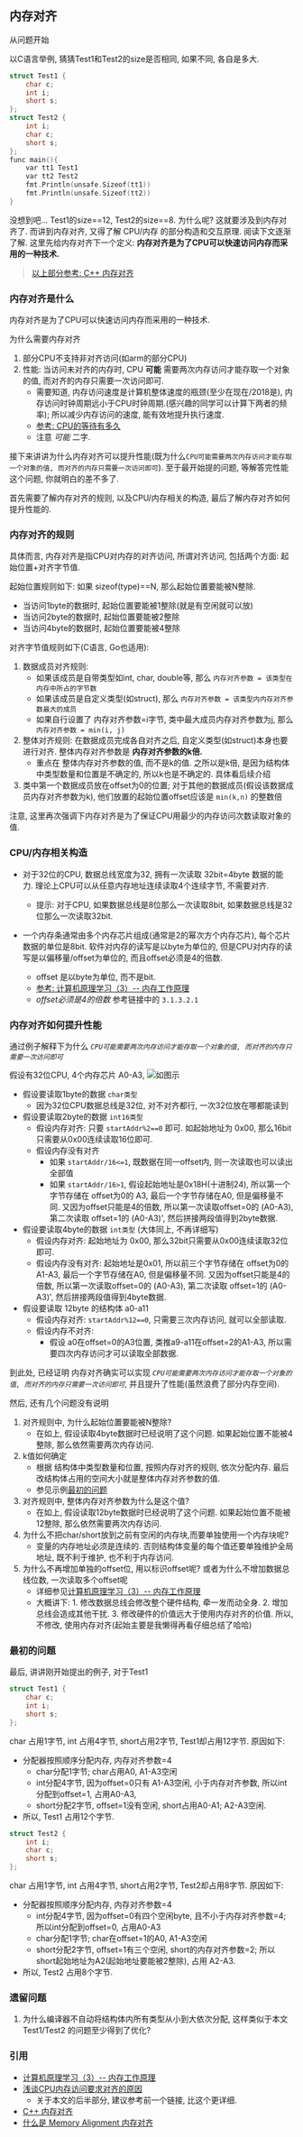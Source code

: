 ## 内存对齐
从问题开始

以C语言举例, 猜猜Test1和Test2的size是否相同, 如果不同, 各自是多大.
```C
struct Test1 {
	char c;
	int i;
	short s;
};
struct Test2 {
	int i;
    char c;
	short s;
};
func main(){
	var tt1 Test1
	var tt2 Test2
	fmt.Println(unsafe.Sizeof(tt1))
	fmt.Println(unsafe.Sizeof(tt2))
}
```

没想到吧... Test1的size==12, Test2的size==8. 为什么呢? 这就要涉及到内存对齐了. 而讲到内存对齐, 又得了解 CPU/内存 的部分构造和交互原理. 阅读下文逐渐了解. 这里先给内存对齐下一个定义: **内存对齐是为了CPU可以快速访问内存而采用的一种技术.**

> [以上部分参考: C++ 内存对齐](http://www.cnblogs.com/TenosDoIt/p/3590491.html)

### 内存对齐是什么
内存对齐是为了CPU可以快速访问内存而采用的一种技术.

为什么需要内存对齐
1. 部分CPU不支持非对齐访问(如arm的部分CPU)
2. 性能: 当访问未对齐的内存时, CPU **可能** 需要两次内存访问才能存取一个对象的值, 而对齐的内存只需要一次访问即可.
    - 需要知道, 内存访问速度是计算机整体速度的瓶颈(至少在现在/2018是), 内存访问时钟周期远小于CPU时钟周期.(感兴趣的同学可以计算下两者的频率); 所以减少内存访问的速度, 能有效地提升执行速度.
    - [参考: CPU的等待有多久](https://www.cnblogs.com/xkfz007/archive/2012/10/08/2715163.html)
    - 注意 *可能* 二字.

接下来讲讲为什么内存对齐可以提升性能(既为什么`CPU可能需要两次内存访问才能存取一个对象的值, 而对齐的内存只需要一次访问即可`). 至于最开始提的问题, 等解答完性能这个问题, 你就明白的差不多了.

首先需要了解内存对齐的规则, 以及CPU/内存相关的构造, 最后了解内存对齐如何提升性能的.

### 内存对齐的规则
具体而言, 内存对齐是指CPU对内存的对齐访问, 所谓对齐访问, 包括两个方面: 起始位置+对齐字节值.

起始位置规则如下: 如果 sizeof(type)==N, 那么起始位置要能被N整除.
- 当访问1byte的数据时, 起始位置要能被1整除(就是有空闲就可以放)
- 当访问2byte的数据时, 起始位置要能被2整除
- 当访问4byte的数据时, 起始位置要能被4整除

对齐字节值规则如下(C语言, Go也适用):
1. 数据成员对齐规则: 
    - 如果该成员是自带类型如int, char, double等, 那么 `内存对齐参数 = 该类型在内存中所占的字节数`
    - 如果该成员是自定义类型(如struct), 那么 `内存对齐参数 = 该类型内内存对齐参数最大的成员`
    - 如果自行设置了 内存对齐参数=i字节, 类中最大成员内存对齐参数为j, 那么 `内存对齐参数 = min(i, j)`
2. 整体对齐规则: 在数据成员完成各自对齐之后, 自定义类型(如struct)本身也要进行对齐. 整体内存对齐参数是 **内存对齐参数的k倍.**
    - 重点在 整体内存对齐参数的值, 而不是k的值. 之所以是k倍, 是因为结构体中类型数量和位置是不确定的, 所以k也是不确定的. 具体看后续介绍
3. 类中第一个数据成员放在offset为0的位置; 对于其他的数据成员(假设该数据成员内存对齐参数为k), 他们放置的起始位置offset应该是 `min(k,n)` 的整数倍

注意, 这里再次强调下内存对齐是为了保证CPU用最少的内存访问次数读取对象的值.

### CPU/内存相关构造
- 对于32位的CPU, 数据总线宽度为32, 拥有一次读取 32bit=4byte 数据的能力. 理论上CPU可以从任意内存地址连续读取4个连续字节, 不需要对齐.
    - 提示: 对于CPU, 如果数据总线是8位那么一次读取8bit, 如果数据总线是32位那么一次读取32bit.

- 一个内存条通常由多个内存芯片组成(通常是2的幂次方个内存芯片), 每个芯片数据的单位是8bit. 软件对内存的读写是以byte为单位的, 但是CPU对内存的读写是以偏移量/offset为单位的, 而且offset必须是4的倍数.
    - offset 是以byte为单位, 而不是bit.
    - [参考: 计算机原理学习（3）-- 内存工作原理](https://blog.csdn.net/cc_net/article/details/11097267)
    - _offset必须是4的倍数_ 参考链接中的 `3.1.3.2.1`

### 内存对齐如何提升性能
通过例子解释下为什么 _`CPU可能需要两次内存访问才能存取一个对象的值, 而对齐的内存只需要一次访问即可`_

假设有32位CPU, 4个内存芯片 A0-A3, ![如图示](./attach/内存对齐-原因.jpg)
- 假设要读取1byte的数据 `char类型`
    - 因为32位CPU数据总线是32位, 对不对齐都行, 一次32位放在哪都能读到
- 假设要读取2byte的数据 `int16类型`
    - 假设内存对齐: 只要 `startAddr%2==0` 即可. 如起始地址为 0x00, 那么16bit只需要从0x00连续读取16位即可.
    - 假设内存没有对齐
        - 如果 `startAddr/16<=1`, 既数据在同一offset内, 则一次读取也可以读出全部值
        - 如果 `startAddr/16>1`, 假设起始地址是0x18H(十进制24), 所以第一个字节存储在 offset为0的 A3, 最后一个字节存储在A0, 但是偏移量不同. 又因为offset只能是4的倍数, 所以第一次读取offset=0的 (A0-A3), 第二次读取 offset=1的 (A0-A3)', 然后拼接两段值得到2byte数据.
- 假设要读取4byte的数据 `int类型` (大体同上, 不再详细写)
    - 假设内存对齐: 起始地址为 0x00, 那么32bit只需要从0x00连续读取32位即可.
    - 假设内存没有对齐: 起始地址是0x01, 所以前三个字节存储在 offset为0的 A1-A3, 最后一个字节存储在A0, 但是偏移量不同. 又因为offset只能是4的倍数, 所以第一次读取offset=0的 (A0-A3), 第二次读取 offset=1的 (A0-A3)', 然后拼接两段值得到4byte数据.
- 假设要读取 12byte 的结构体 a0-a11
    - 假设内存对齐: `startAddr%12==0`, 只需要三次内存访问, 就可以全部读取.
    - 假设内存不对齐: 
        - 假设 a0在offset=0的A3位置, 类推a9-a11在offset=2的A1-A3, 所以需要四次内存访问才可以读取全部数据.

到此处, 已经证明 内存对齐确实可以实现 _`CPU可能需要两次内存访问才能存取一个对象的值, 而对齐的内存只需要一次访问即可`_, 并且提升了性能(虽然浪费了部分内存空间).

然后, 还有几个问题没有说明
1. 对齐规则中, 为什么起始位置要能被N整除?
    - 在如上, 假设读取4byte数据时已经说明了这个问题. 如果起始位置不能被4整除, 那么依然需要两次内存访问.
2. k值如何确定
    - 根据 结构体中类型数量和位置, 按照内存对齐的规则, 依次分配内存. 最后改结构体占用的空间大小就是整体内存对齐参数的值.
    - 参见示例[最初的问题](#最初的问题)
3. 对齐规则中, 整体内存对齐参数为什么是这个值?
    - 在如上, 假设读取12byte数据时已经说明了这个问题. 如果起始位置不能被12整除, 那么依然需要两次内存访问.
4. 为什么不把char/short放到之前有空闲的内存块,而要单独使用一个内存块呢?
    - 变量的内存地址必须是连续的. 否则结构体变量的每个值还要单独维护全局地址, 既不利于维护, 也不利于内存访问.
5. 为什么不再增加单独的offset位, 用以标识offset呢? 或者为什么不增加数据总线位数, 一次读取多个offset呢
    - 详细参见[计算机原理学习（3）-- 内存工作原理](https://blog.csdn.net/cc_net/article/details/11097267)
    - 大概讲下: 1. 修改数据总线会修改整个硬件结构, 牵一发而动全身. 2. 增加总线会造成其他干扰. 3. 修改硬件的价值远大于使用内存对齐的价值. 所以, 不修改, 使用内存对齐(起始主要是我懒得再看仔细总结了哈哈)

### 最初的问题
最后, 讲讲刚开始提出的例子, 对于Test1
```C
struct Test1 {
	char c;
	int i;
	short s;
};
```
char 占用1字节, int 占用4字节, short占用2字节, Test1却占用12字节. 原因如下:
- 分配器按照顺序分配内存, 内存对齐参数=4
    - char分配1字节; char占用A0, A1-A3空闲
    - int分配4字节, 因为offset=0只有 A1-A3空闲, 小于内存对齐参数, 所以int分配到offset=1, 占用A0-A3,
    - short分配2字节, offset=1没有空闲, short占用A0-A1; A2-A3空闲.
- 所以, Test1 占用12个字节. 

```C
struct Test2 {
    int i;
	char c;
	short s;
};
```
char 占用1字节, int 占用4字节, short占用2字节, Test2却占用8字节. 原因如下:
- 分配器按照顺序分配内存, 内存对齐参数=4
    - int分配4字节, 因为offset=0有四个空闲byte, 且不小于内存对齐参数=4; 所以int分配到offset=0, 占用A0-A3
    - char分配1字节; char在offset=1的A0, A1-A3空闲
    - short分配2字节, offset=1有三个空闲, short的内存对齐参数=2; 所以short起始地址为A2(起始地址要能被2整除), 占用 A2-A3.
- 所以, Test2 占用8个字节.

### 遗留问题
1. 为什么编译器不自动将结构体内所有类型从小到大依次分配, 这样类似于本文 Test1/Test2 的问题至少得到了优化?

### 引用
- [计算机原理学习（3）-- 内存工作原理](https://blog.csdn.net/cc_net/article/details/11097267)
- [浅谈CPU内存访问要求对齐的原因](https://yangwang.hk/?p=773)
    - 关于本文的后半部分, 建议参考前一个链接, 比这个更详细.
- [C++ 内存对齐](http://www.cnblogs.com/TenosDoIt/p/3590491.html)
- [什么是 Memory Alignment 内存对齐](https://www.oschina.net/question/4873_14304)